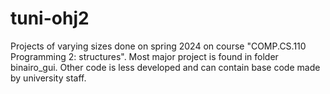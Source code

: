 # tuni-ohj2

Projects of varying sizes done on spring 2024 on course "COMP.CS.110 Programming 2: structures". Most major project is found in folder binairo_gui. Other code is less developed and can contain base code made by university staff. 
